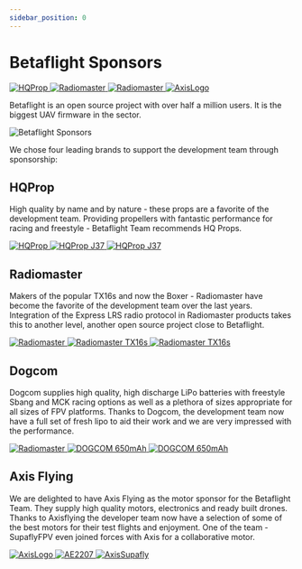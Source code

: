 ```yaml
---
sidebar_position: 0
---
```


# Betaflight Sponsors

<div className="grid xs:grid-cols-4 md:grid-cols-4 gap-4 mb-4 items-center justify-center h-full">
  <a href="https://www.hqprop.com/" target="_blank" rel="noreferrer noopener" className="xl:col-span-1 col-span-2 no-effect">
    <img src="/img/betaflight/sponsors/hqprop.svg" alt="HQProp" className="invert no-effect rounded-2xl w-4/5" />
  </a>
  <a href="https://https://www.radiomasterrc.com/" target="_blank" rel="noreferrer noopener" className="xl:col-span-1 col-span-2 no-effect">
    <img src="/img/betaflight/sponsors/radiomaster-logo.jpg" alt="Radiomaster" className="no-effect rounded-2xl w-full" />
  </a>
  <a href="https://www.tititop.com/" target="_blank" rel="noreferrer noopener" className="xl:col-span-1 col-span-2 no-effect">
    <img src="/img/betaflight/sponsors/dogcom.svg" alt="Radiomaster" className="no-effect rounded-2xl w-full" />
  </a>
  <a href="https://www.axisflying.com/" target="_blank" rel="noreferrer noopener" className="xl:col-span-1 col-span-2 no-effect">
    <img src="/img/betaflight/sponsors/Axisflying_dark.svg" alt="AxisLogo" className="no-effect rounded-2xl w-full" />
  </a>
</div>

Betaflight is an open source project with over half a million users. It is the biggest UAV firmware in the sector.

![Betaflight Sponsors](/img/betaflight/sponsors/sponsor_header.jpg)

We chose four leading brands to support the development team through sponsorship:

## HQProp

High quality by name and by nature - these props are a favorite of the development team. Providing propellers with fantastic performance for racing and freestyle - Betaflight Team recommends HQ Props.

<div className="grid xl:grid-cols-3 md:grid-cols-2 gap-4 mb-4 items-center justify-center h-full">
  <a href="https://www.hqprop.com/" target="_blank" rel="noreferrer noopener" className="xl:col-span-1 col-span-2 no-effect">
    <img src="/img/betaflight/sponsors/hqprop.svg" alt="HQProp" className="invert no-effect rounded-2xl w-full" />
  </a>
  <a href="https://www.hqprop.com/hq-juicy-prop-j37-2cw2ccw-poly-carbonate-p0326.html" target="_blank" rel="noreferrer noopener" className="no-effect">
    <img src="/img/betaflight/sponsors/hqprop_j37.jpg" alt="HQProp J37" className="no-effect rounded-2xl" />
  </a>
  <a href="https://www.hqprop.com/hq-juicy-prop-j37-2cw2ccw-poly-carbonate-p0326.html" target="_blank" rel="noreferrer noopener" className="no-effect">
    <img src="/img/betaflight/sponsors/hqprop_j37_vitroid.jpg" alt="HQProp J37" className="no-effect rounded-2xl" />
  </a>
</div>

## Radiomaster

Makers of the popular TX16s and now the Boxer - Radiomaster have become the favorite of the development team over the last years. Integration of the Express LRS radio protocol in Radiomaster products takes this to another level, another open source project close to Betaflight.

<div className="grid xl:grid-cols-3 md:grid-cols-2 gap-4 mb-4 items-center justify-center h-full">
  <a href="https://www.radiomasterrc.com/" target="_blank" rel="noreferrer noopener" className="xl:col-span-1 col-span-2 no-effect">
    <img src="/img/betaflight/sponsors/radiomaster.svg" alt="Radiomaster" className="invert no-effect rounded-2xl w-full" />
  </a>
  <a href="https://www.radiomasterrc.com/products/tx16s-mark-ii-radio-controller" target="_blank" rel="noreferrer noopener" className="no-effect">
    <img src="/img/betaflight/sponsors/radiomaster_tx16s.png" alt="Radiomaster TX16s" className="no-effect rounded-2xl" />
  </a>
  <a href="https://www.radiomasterrc.com/products/tx16s-mark-ii-radio-controller" target="_blank" rel="noreferrer noopener" className="no-effect">
    <img src="/img/betaflight/sponsors/radiomaster_tx16s_limon.jpg" alt="Radiomaster TX16s" className="no-effect rounded-2xl" />
  </a>
</div>

## Dogcom

Dogcom supplies high quality, high discharge LiPo batteries with freestyle Sbang and MCK racing options as well as a plethora of sizes appropriate for all sizes of FPV platforms.
Thanks to Dogcom, the development team now have a full set of fresh lipo to aid their work and we are very impressed with the performance.

<div className="grid xl:grid-cols-3 md:grid-cols-2 gap-4 mb-4 items-center justify-center h-full">
  <a href="https://www.tititop.com/" target="_blank" rel="noreferrer noopener" className="xl:col-span-1 col-span-2 no-effect">
    <img src="/img/betaflight/sponsors/dogcom.svg" alt="Radiomaster" className="no-effect rounded-2xl w-full" />
  </a>
  <a href="https://www.tititop.com/products_view.asp?cid=163&id=1470" target="_blank" rel="noreferrer noopener" className="no-effect">
    <img src="/img/betaflight/sponsors/dogcom_650mah.jpg" alt="DOGCOM 650mAh" className="no-effect rounded-2xl" />
  </a>
  <a href="https://www.tititop.com/products_view.asp?cid=163&id=1470" target="_blank" rel="noreferrer noopener" className="no-effect">
    <img src="/img/betaflight/sponsors/dogcom_650mah_vitroid.jpg" alt="DOGCOM 650mAh" className="no-effect rounded-2xl" />
  </a>
</div>

## Axis Flying

We are delighted to have Axis Flying as the motor sponsor for the Betaflight Team. They supply high quality motors, electronics and ready built drones.
Thanks to Axisflying the developer team now have a selection of some of the best motors for their test flights and enjoyment.
One of the team - SupaflyFPV even joined forces with Axis for a collaborative motor.

<div className="grid xl:grid-cols-3 md:grid-cols-2 gap-4 mb-4 items-center justify-center h-full">
  <a href="https://www.axisflying.com/" target="_blank" rel="noreferrer noopener" className="xl:col-span-1 col-span-2 no-effect">
    <img src="/img/betaflight/sponsors/Axisflying_dark.svg" alt="AxisLogo" className="no-effect rounded-2xl w-full" />
  </a>
      <a href="https://www.axisflying.com/" target="_blank" rel="noreferrer noopener" className="no-effect">
    <img src="/img/betaflight/sponsors/AE2207.jpg" alt="AE2207" className="no-effect rounded-2xl" />
  </a>
    <a href="https://www.axisflying.com/" target="_blank" rel="noreferrer noopener" className="no-effect">
    <img src="/img/betaflight/sponsors/AxisSupafly.jpg" alt="AxisSupafly" className="no-effect rounded-2xl" />
  </a>
</div>
